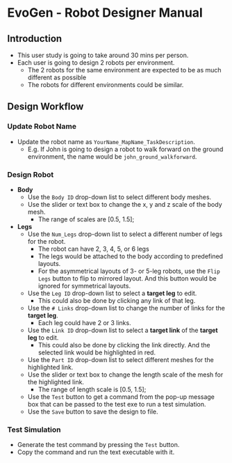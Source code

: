 # EvoGen - Robot Designer Manual
## Introduction
* This user study is going to take around 30 mins per person.
* Each user is going to design 2 robots per environment.
    * The 2 robots for the same environment are expected to be as much different as possible
    * The robots for different environments could be similar.

## Design Workflow
### Update Robot Name
* Update the robot name as `YourName_MapName_TaskDescription`.
    * E.g. If John is going to design a robot to walk forward on the ground environment,
        the name would be `john_ground_walkforward`.

### Design Robot
* **Body**
    * Use the `Body ID` drop-down list to select different body meshes.
    * Use the slider or text box to change the x, y and z scale of the body mesh.
        * The range of scales are [0.5, 1.5];
* **Legs**
    * Use the `Num_Legs` drop-down list to select a different number of legs for the robot.
        * The robot can have 2, 3, 4, 5, or 6 legs
        * The legs would be attached to the body according to predefined layouts.
        * For the asymmetrical layouts of 3- or 5-leg robots, use the `Flip Legs`
            button to flip to mirrored layout. And this button would be ignored for symmetrical layouts.
    * Use the `Leg ID` drop-down list to select a **target leg** to edit.
        * This could also be done by clicking any link of that leg.
    * Use the `# Links` drop-down list to change the number of links for the **target leg**.
        * Each leg could have 2 or 3 links.
    * Use the `Link ID` drop-down list to select a **target link** of the **target leg**  to edit.
        * This could also be done by clicking the link directly. And the selected
            link would be highlighted in red.
    * Use the `Part ID` drop-down list to select different meshes for the highlighted link.
    * Use the slider or text box to change the length scale of the mesh for the highlighted link.
        * The range of length scale is [0.5, 1.5];
    * Use the `Test` button to get a command from the pop-up message box that can be
        passed to the test exe to run a test simulation.
    * Use the `Save` button to save the design to file.

### Test Simulation
* Generate the test command by pressing the `Test` button.
* Copy the command and run the text executable with it.
